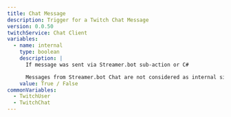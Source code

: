 ```yaml
---
title: Chat Message
description: Trigger for a Twitch Chat Message
version: 0.0.50
twitchService: Chat Client
variables:
  - name: internal
    type: boolean
    description: |
      If message was sent via Streamer.bot sub-action or C#

      Messages from Streamer.bot Chat are not considered as internal since `0.2.5`
    value: True / False
commonVariables:
  - TwitchUser
  - TwitchChat
---
```

